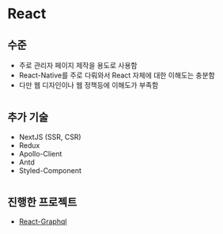 # React

## 수준
- 주로 관리자 페이지 제작을 용도로 사용함
- React-Native를 주로 다뤄와서 React 자체에 대한 이해도는 충분함
- 다만 웹 디자인이나 웹 정책등에 이해도가 부족함

#

## 추가 기술
- NextJS (SSR, CSR)
- Redux
- Apollo-Client
- Antd
- Styled-Component

#

## 진행한 프로젝트
- [React-Graphql](../2020/react-graphql.md)
